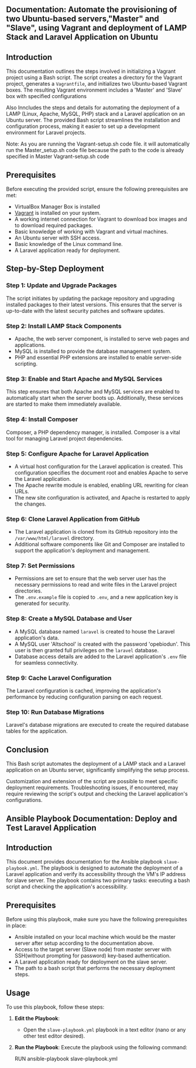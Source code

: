 ## Documentation: Automate the provisioning of two Ubuntu-based servers,"Master" and "Slave", using Vagrant and deployment of LAMP Stack and Laravel Application on Ubuntu 

## Introduction

This documentation outlines the steps involved in initializing a Vagrant project using a Bash script. The script creates a directory for the Vagrant project, generates a `Vagrantfile`, and initializes two Ubuntu-based Vagrant boxes. The resulting Vagrant environment includes a 'Master' and 'Slave' box with specified configurations

Also Inncludes the steps and details for automating the deployment of a LAMP (Linux, Apache, MySQL, PHP) stack and a Laravel application on an Ubuntu server. The provided Bash script streamlines the installation and configuration process, making it easier to set up a development environment for Laravel projects.

Note: As you are running the Vagrant-setup.sh code file. it will automatically run the Master_setup.sh code file because the path to the code is already specified in Master Vagrant-setup.sh code

## Prerequisites

Before executing the provided script, ensure the following prerequisites are met:

- VirtualBox Manager Box is installed
- [Vagrant](https://www.vagrantup.com/) is installed on your system.
- A working internet connection for Vagrant to download box images and to download required packages.
- Basic knowledge of working with Vagrant and virtual machines.
- An Ubuntu server with SSH access.
- Basic knowledge of the Linux command line.
- A Laravel application ready for deployment.

## Step-by-Step Deployment

### Step 1: Update and Upgrade Packages

The script initiates by updating the package repository and upgrading installed packages to their latest versions. This ensures that the server is up-to-date with the latest security patches and software updates.

### Step 2: Install LAMP Stack Components

- Apache, the web server component, is installed to serve web pages and applications.
- MySQL is installed to provide the database management system.
- PHP and essential PHP extensions are installed to enable server-side scripting.

### Step 3: Enable and Start Apache and MySQL Services

This step ensures that both Apache and MySQL services are enabled to automatically start when the server boots up. Additionally, these services are started to make them immediately available.

### Step 4: Install Composer

Composer, a PHP dependency manager, is installed. Composer is a vital tool for managing Laravel project dependencies.

### Step 5: Configure Apache for Laravel Application

- A virtual host configuration for the Laravel application is created. This configuration specifies the document root and enables Apache to serve the Laravel application.
- The Apache rewrite module is enabled, enabling URL rewriting for clean URLs.
- The new site configuration is activated, and Apache is restarted to apply the changes.

### Step 6: Clone Laravel Application from GitHub

- The Laravel application is cloned from its GitHub repository into the `/var/www/html/laravel` directory.
- Additional software components like Git and Composer are installed to support the application's deployment and management.

### Step 7: Set Permissions

- Permissions are set to ensure that the web server user has the necessary permissions to read and write files in the Laravel project directories.
- The `.env.example` file is copied to `.env`, and a new application key is generated for security.

### Step 8: Create a MySQL Database and User

- A MySQL database named `laravel` is created to house the Laravel application's data.
- A MySQL user 'Altschool' is created with the password 'opebiodun'. This user is then granted full privileges on the `laravel` database.
- Database access details are added to the Laravel application's `.env` file for seamless connectivity.

### Step 9: Cache Laravel Configuration

The Laravel configuration is cached, improving the application's performance by reducing configuration parsing on each request.

### Step 10: Run Database Migrations

Laravel's database migrations are executed to create the required database tables for the application.

## Conclusion

This Bash script automates the deployment of a LAMP stack and a Laravel application on an Ubuntu server, significantly simplifying the setup process. 

Customization and extension of the script are possible to meet specific deployment requirements. Troubleshooting issues, if encountered, may require reviewing the script's output and checking the Laravel application's configurations.


## Ansible Playbook Documentation: Deploy and Test Laravel Application

## Introduction
This document provides documentation for the Ansible playbook `slave-playbook.yml`. The playbook is designed to automate the deployment of a Laravel application and verify its accessibility through the VM's IP address for slave server. The playbook contains two primary tasks: executing a bash script and checking the application's accessibility.

## Prerequisites
Before using this playbook, make sure you have the following prerequisites in place:

- Ansible installed on your local machine which would be the master server after setup according to the documentation above.
- Access to the target server (Slave node) from master server with SSH(without prompting for password) key-based authentication.
- A Laravel application ready for deployment on the slave server.
- The path to a bash script that performs the necessary deployment steps.

## Usage

To use this playbook, follow these steps:

1. **Edit the Playbook**:
   - Open the `slave-playbook.yml` playbook in a text editor (nano or any other test editor desired).
   
2. **Run the Playbook**:
   Execute the playbook using the following command:
   
   RUN
   ansible-playbook slave-playbook.yml
